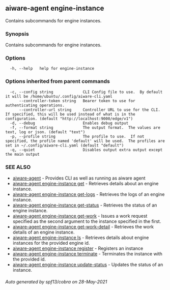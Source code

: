 ## aiware-agent engine-instance

Contains subcommands for engine instances.

### Synopsis

Contains subcommands for engine instances.

### Options

```
  -h, --help   help for engine-instance
```

### Options inherited from parent commands

```
  -c, --config string             CLI Config file to use.  By default it will be /home/ubuntu/.config/aiware-cli.yaml
      --controller-token string   Bearer token to use for authenticating operations.
      --controller-url string     Controller URL to use for the CLI.  If specified, this will be used instead of what is in the configuration. (default "http://localhost:9000/edge/v1")
  -d, --debug                     Enables debug output
  -f, --format string             The output format.  The values are text, log or json. (default "text")
  -p, --profile string            The profile to use.  If not specified, the profile named 'default' will be used.  The profiles are set in ~/.config/aiware-cli.yaml (default "default")
  -q, --quiet                     Disables output extra output except the main output
```

### SEE ALSO

* [aiware-agent](/cli/aiware-agent.md)	 - Provides CLI as well as running as aiware agent
* [aiware-agent engine-instance get](/cli/aiware-agent_engine-instance_get.md)	 - Retrieves details about an engine instance.
* [aiware-agent engine-instance get-logs](/cli/aiware-agent_engine-instance_get-logs.md)	 - Retrieves the logs of an engine instance.
* [aiware-agent engine-instance get-status](/cli/aiware-agent_engine-instance_get-status.md)	 - Retrieves the status of an engine instance.
* [aiware-agent engine-instance get-work](/cli/aiware-agent_engine-instance_get-work.md)	 - Issues a work request specified as the second argument to the instance specified in the first.
* [aiware-agent engine-instance get-work-detail](/cli/aiware-agent_engine-instance_get-work-detail.md)	 - Retrieves the work details of an engine instance.
* [aiware-agent engine-instance ls](/cli/aiware-agent_engine-instance_ls.md)	 - Retrieves details about engine instances for the provided engine id.
* [aiware-agent engine-instance register](/cli/aiware-agent_engine-instance_register.md)	 - Registers an instance
* [aiware-agent engine-instance terminate](/cli/aiware-agent_engine-instance_terminate.md)	 - Terminates the instance with the provided id.
* [aiware-agent engine-instance update-status](/cli/aiware-agent_engine-instance_update-status.md)	 - Updates the status of an instance.

###### Auto generated by spf13/cobra on 28-May-2021
